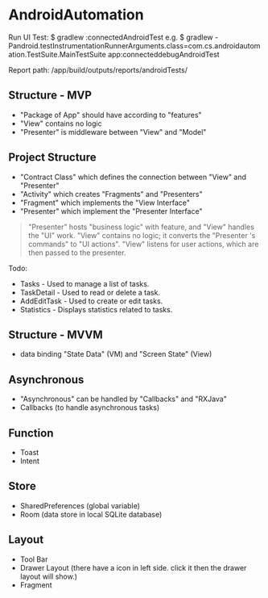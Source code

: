 # AndroidAutomation

Run UI Test:
$ gradlew <path of file> <lib>:connected<build variants>AndroidTest
e.g.
$ gradlew -Pandroid.testInstrumentationRunnerArguments.class=com.cs.androidautomation.TestSuite.MainTestSuite app:connecteddebugAndroidTest

Report path:
<path of project>/app/build/outputs/reports/androidTests/

## Structure - MVP
- "Package of App" should have according to "features"
- "View" contains no logic
- "Presenter" is middleware between "View" and "Model"

## Project Structure
- "Contract Class" which defines the connection between "View" and "Presenter"
- "Activity" which creates "Fragments" and "Presenters"
- "Fragment" which implements the "View Interface" 
- "Presenter" which implement the "Presenter Interface"
> "Presenter" hosts "business logic" with feature, and "View" handles the "UI" work.
> "View" contains no logic; it converts the "Presenter 's commands" to "UI actions".
> "View" listens for user actions, which are then passed to the presenter.

Todo:
- Tasks - Used to manage a list of tasks.
- TaskDetail - Used to read or delete a task.
- AddEditTask - Used to create or edit tasks.
- Statistics - Displays statistics related to tasks.


## Structure - MVVM
- data binding "State Data" (VM) and "Screen State" (View)

## Asynchronous
- "Asynchronous" can be handled by "Callbacks" and "RXJava"
- Callbacks (to handle asynchronous tasks)

## Function
- Toast
- Intent

## Store
- SharedPreferences (global variable)
- Room (data store in local SQLite database)

## Layout
- Tool Bar
- Drawer Layout (there have a icon in left side. click it then the drawer layout will show.)
- Fragment